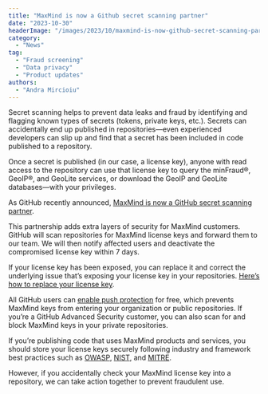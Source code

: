```yaml
---
title: "MaxMind is now a Github secret scanning partner"
date: "2023-10-30"
headerImage: "/images/2023/10/maxmind-is-now-github-secret-scanning-partner.webp"
category:
  - "News"
tag:
  - "Fraud screening"
  - "Data privacy"
  - "Product updates"
authors:
  - "Andra Mircioiu"
---
```


Secret scanning helps to prevent data leaks and fraud by identifying and
flagging known types of secrets (tokens, private keys, etc.). Secrets can
accidentally end up published in repositories—even experienced developers can
slip up and find that a secret has been included in code published to a
repository.

Once a secret is published (in our case, a license key), anyone with read access
to the repository can use that license key to query the minFraud®, GeoIP®, and
GeoLite services, or download the GeoIP and GeoLite databases—with your
privileges.

As GitHub recently announced,
[MaxMind is now a GitHub secret scanning partner](https://github.blog/changelog/2023-10-05-maxmind-is-now-a-github-secret-scanning-partner/).

This partnership adds extra layers of security for MaxMind customers. GitHub
will scan repositories for MaxMind license keys and forward them to our team. We
will then notify affected users and deactivate the compromised license key
within 7 days.

If your license key has been exposed, you can replace it and correct the
underlying issue that’s exposing your license key in your repositories.
[Here’s how to replace your license key](https://support.maxmind.com/hc/en-us/articles/4407111761435-Replace-my-License-Key).

All GitHub users can
[enable push protection](https://docs.github.com/en/code-security/secret-scanning/push-protection-for-repositories-and-organizations)
for free, which prevents MaxMind keys from entering your organization or public
repositories. If you’re a GitHub Advanced Security customer, you can also scan
for and block MaxMind keys in your private repositories.

If you’re publishing code that uses MaxMind products and services, you should
store your license keys securely following industry and framework best practices
such as
[OWASP](https://cheatsheetseries.owasp.org/cheatsheets/Secrets_Management_Cheat_Sheet.html),
[NIST](https://csrc.nist.gov/Projects/ssdf), and
[MITRE](https://attack.mitre.org/techniques/T1213/003/).

However, if you accidentally check your MaxMind license key into a repository,
we can take action together to prevent fraudulent use.
